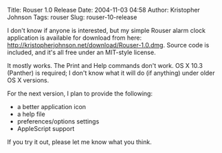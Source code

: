 Title: Rouser 1.0 Release
Date: 2004-11-03 04:58
Author: Kristopher Johnson
Tags: rouser
Slug: rouser-10-release

I don't know if anyone is interested, but my simple Rouser alarm clock
application is available for download from here:
<http://kristopherjohnson.net/download/Rouser-1.0.dmg>. Source code is
included, and it's all free under an MIT-style license.

It mostly works. The Print and Help commands don't work. OS X 10.3
(Panther) is required; I don't know what it will do (if anything) under
older OS X versions.

For the next version, I plan to provide the following:

-   a better application icon
-   a help file
-   preferences/options settings
-   AppleScript support

If you try it out, please let me know what you think.

